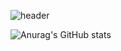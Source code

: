 ![header](https://capsule-render.vercel.app/api?type=transparent&color=auto&text=%20Ucan&desc=👑The%20king%20of%20Gachon%20UMC👑%20&descAlignY=70&descAlign=50&height=200&fontSize=100&fontColor=510082)

![Anurag's GitHub stats](https://github-readme-stats.vercel.app/api?username=ucans&show_icons=true&theme=radical)
<!--
**ucans/ucans** is a ✨ _special_ ✨ repository because its `README.md` (this file) appears on your GitHub profile.

Here are some ideas to get you started:

- 🔭 I’m currently working on ...
- 🌱 I’m currently learning ...
- 👯 I’m looking to collaborate on ...
- 🤔 I’m looking for help with ...
- 💬 Ask me about ...
- 📫 How to reach me: ...
- 😄 Pronouns: ...
- ⚡ Fun fact: ...
-->
